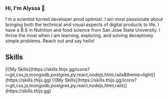 ### Hi, I'm Alyssa 👋

I'm a scientist turned developer annd optimist. I am most passionate about bringing both the technical and visual aspects of digital products to life. I have a B.S in Nutrition and food science from San Jose State University. I thrive the most when I am learning, exploring, and solving deceptively simple problems. Reach out and say hello!


<h2> Skills </h2>
[![My Skills](https://skills.thijs.gg/icons?i=git,css,js,mongodb,postgres,py,react,nodejs,html,rails&theme=light)](https://skills.thijs.gg)
[![My Skills](https://skills.thijs.gg/icons?i=git,css,js,mongodb,postgres,py,react,nodejs,html,rails)](https://skills.thijs.gg)
